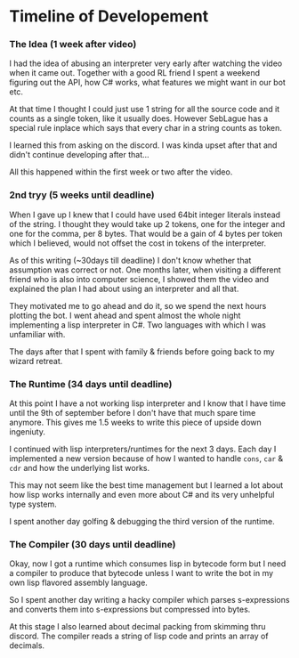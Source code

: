 # Timeline of Developement

### The Idea (1 week after video)

I had the idea of abusing an interpreter very early after watching the video when it came out.
Together with a good RL friend I spent a weekend figuring out the API, 
how C# works, what features we might want in our bot etc.

At that time I thought I could just use 1 string for all the source code and it
counts as a single token, like it usually does. 
However SebLague has a special rule inplace which says that every char in a string
counts as token.

I learned this from asking on the discord. I was kinda upset after that and didn't
continue developing after that...

All this happened within the first week or two after the video.

### 2nd tryy (5 weeks until deadline)

When I gave up I knew that I could have used 64bit integer literals instead of the string.
I thought they would take up 2 tokens, one for the integer and one for the comma, per 8 bytes.
That would be a gain of 4 bytes per token which I believed, 
would not offset the cost in tokens of the interpreter.

As of this writing (~30days till deadline) I don't know whether that assumption was correct or not.
One months later, when visiting a different friend who is also into computer science, 
I showed them the video and explained the plan I had about using an interpreter and all that.

They motivated me to go ahead and do it, so we spend the next hours plotting the bot. 
I went ahead and spent almost the whole night implementing a lisp interpreter in C#.
Two languages with which I was unfamiliar with.

The days after that I spent with family & friends before going back to my wizard retreat.

### The Runtime (34 days until deadline)

At this point I have a not working lisp interpreter and I know that I have time 
until the 9th of september before I don't have that much spare time anymore. 
This gives me 1.5 weeks to write this piece of upside down ingeniuty.

I continued with lisp interpreters/runtimes for the next 3 days.
Each day I implemented a new version because of how I wanted to handle 
`cons`, `car` & `cdr` and how the underlying list works.

This may not seem like the best time management but I learned a lot about 
how lisp works internally and even more about C# and its very unhelpful type system.

I spent another day golfing & debugging the third version of the runtime.

### The Compiler (30 days until deadline)

Okay, now I got a runtime which consumes lisp in bytecode form 
but I need a compiler to produce that bytecode 
unless I want to write the bot in my own lisp flavored assembly language.

So I spent another day writing a hacky compiler which parses s-expressions
and converts them into s-expressions but compressed into bytes.

At this stage I also learned about decimal packing from skimming thru discord.
The compiler reads a string of lisp code and prints an array of decimals.

###